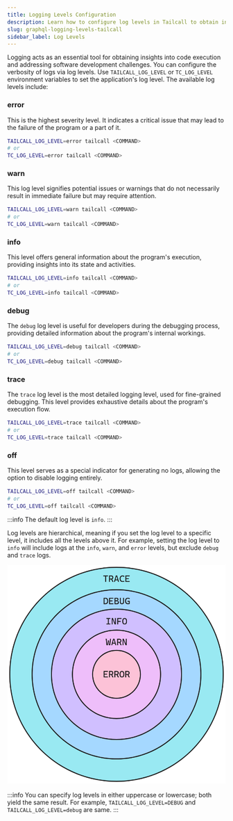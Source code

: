 ```yaml
---
title: Logging Levels Configuration
description: Learn how to configure log levels in Tailcall to obtain insights into code execution and address software development challenges. Discover the available log levels, set verbosity via environment variables, and understand the hierarchy of log levels for effective logging.
slug: graphql-logging-levels-tailcall
sidebar_label: Log Levels
---
```


Logging acts as an essential tool for obtaining insights into code execution and addressing software development challenges. You can configure the verbosity of logs via log levels. Use `TAILCALL_LOG_LEVEL` or `TC_LOG_LEVEL` environment variables to set the application's log level. The available log levels include:

### error

This is the highest severity level. It indicates a critical issue that may lead to the failure of the program or a part of it.

```bash
TAILCALL_LOG_LEVEL=error tailcall <COMMAND>
# or
TC_LOG_LEVEL=error tailcall <COMMAND>
```

### warn

This log level signifies potential issues or warnings that do not necessarily result in immediate failure but may require attention.

```bash
TAILCALL_LOG_LEVEL=warn tailcall <COMMAND>
# or
TC_LOG_LEVEL=warn tailcall <COMMAND>
```

### info

This level offers general information about the program's execution, providing insights into its state and activities.

```bash
TAILCALL_LOG_LEVEL=info tailcall <COMMAND>
# or
TC_LOG_LEVEL=info tailcall <COMMAND>
```

### debug

The `debug` log level is useful for developers during the debugging process, providing detailed information about the program's internal workings.

```bash
TAILCALL_LOG_LEVEL=debug tailcall <COMMAND>
# or
TC_LOG_LEVEL=debug tailcall <COMMAND>
```

### trace

The `trace` log level is the most detailed logging level, used for fine-grained debugging. This level provides exhaustive details about the program's execution flow.

```bash
TAILCALL_LOG_LEVEL=trace tailcall <COMMAND>
# or
TC_LOG_LEVEL=trace tailcall <COMMAND>
```

### off

This level serves as a special indicator for generating no logs, allowing the option to disable logging entirely.

```bash
TAILCALL_LOG_LEVEL=off tailcall <COMMAND>
# or
TC_LOG_LEVEL=off tailcall <COMMAND>
```

:::info
The default log level is `info`.
:::

Log levels are hierarchical, meaning if you set the log level to a specific level, it includes all the levels above it. For example, setting the log level to `info` will include logs at the `info`, `warn`, and `error` levels, but exclude `debug` and `trace` logs.

![Hierarchy of Log Levels](../static/images/logging.png)

:::info
You can specify log levels in either uppercase or lowercase; both yield the same result. For example, `TAILCALL_LOG_LEVEL=DEBUG` and `TAILCALL_LOG_LEVEL=debug` are same.
:::
